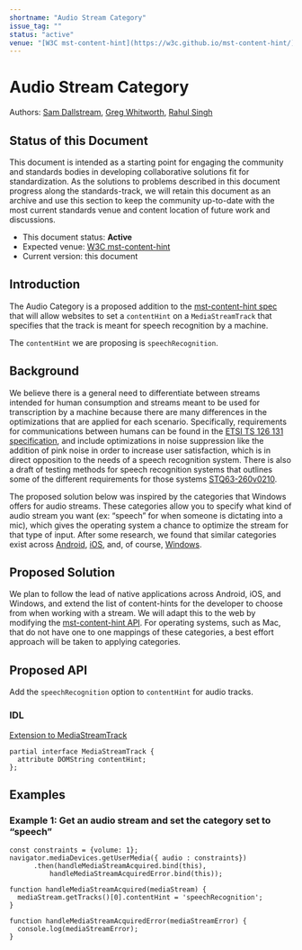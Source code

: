 ```yaml
---
shortname: "Audio Stream Category"
issue_tag: ""
status: "active"
venue: "[W3C mst-content-hint](https://w3c.github.io/mst-content-hint/)"
---
```


# Audio Stream Category
Authors: [Sam Dallstream](https://github.com/sjdallst), [Greg Whitworth](https://github.com/gregwhitworth), [Rahul Singh](https://github.com/rahulsingh-msft)

## Status of this Document
This document is intended as a starting point for engaging the community and standards bodies in developing collaborative solutions fit for standardization. As the solutions to problems described in this document progress along the standards-track, we will retain this document as an archive and use this section to keep the community up-to-date with the most current standards venue and content location of future work and discussions.
* This document status: **Active**
* Expected venue: [W3C mst-content-hint](https://w3c.github.io/mst-content-hint/) 
* Current version: this document

## Introduction

The Audio Category is a proposed addition to the [mst-content-hint spec](https://github.com/w3c/mst-content-hint) that will allow websites to set a ```contentHint``` on a ```MediaStreamTrack``` that specifies that the track is meant for speech recognition by a machine.

The ```contentHint``` we are proposing is ```speechRecognition```.

## Background

We believe there is a general need to differentiate between streams intended for human consumption and streams meant to be used for transcription by a machine because there are many differences in the optimizations that are applied for each scenario. Specifically, requirements for communications between humans can be found in the [ETSI TS 126 131 specification](https://www.etsi.org/deliver/etsi_ts/126100_126199/126131/12.03.00_60/ts_126131v120300p.pdf), and include optimizations in noise suppression like the addition of pink noise in order to increase user satisfaction, which is in direct opposition to the needs of a speech recognition system. There is also a draft of testing methods for speech recognition systems that outlines some of the different requirements for those systems [STQ63-260v0210](https://drive.google.com/file/d/1y_i7NkXbCuRWznYRl9dacy3xDdH2e7-m/view?usp=sharing).

The proposed solution below was inspired by the categories that Windows offers for audio streams. These categories allow you to specify what kind of audio stream you want (ex: “speech” for when someone is dictating into a mic), which gives the operating system a chance to optimize the stream for that type of input. After some research, we found that similar categories exist across [Android](https://developer.android.com/reference/android/media/AudioAttributes.html), [iOS](https://developer.apple.com/documentation/avfoundation/avaudiosessionmode?language=objc), and, of course, [Windows](https://docs.microsoft.com/en-us/windows-hardware/drivers/audio/audio-signal-processing-modes).

## Proposed Solution

We plan to follow the lead of native applications across Android, iOS, and Windows, and extend the list of content-hints for the developer to choose from when working with a stream. We will adapt this to the web by modifying the [mst-content-hint API](https://w3c.github.io/mst-content-hint/). For operating systems, such as Mac, that do not have one to one mappings of these categories, a best effort approach will be taken to applying categories.

## Proposed API

Add the ```speechRecognition``` option to ```contentHint``` for audio tracks.

### IDL

[Extension to MediaStreamTrack](https://w3c.github.io/mst-content-hint/#mediastreamtrack-extension)
```
partial interface MediaStreamTrack {
  attribute DOMString contentHint;
};
```

## Examples

### Example 1: Get an audio stream and set the category set to “speech”
```
const constraints = {volume: 1}; 
navigator.mediaDevices.getUserMedia({ audio : constraints})
      .then(handleMediaStreamAcquired.bind(this),
          handleMediaStreamAcquiredError.bind(this));

function handleMediaStreamAcquired(mediaStream) {
  mediaStream.getTracks()[0].contentHint = 'speechRecognition';
}

function handleMediaStreamAcquiredError(mediaStreamError) {
  console.log(mediaStreamError);
}
```
